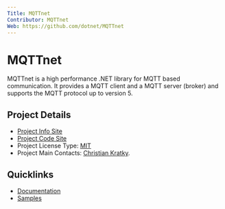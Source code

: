 ```yaml
---
Title: MQTTnet
Contributor: MQTTnet
Web: https://github.com/dotnet/MQTTnet
---
```

# MQTTnet

MQTTnet is a high performance .NET library for MQTT based communication. It provides a MQTT client and a MQTT server (broker) and supports the MQTT protocol up to version 5.

## Project Details

* [Project Info Site](https://github.com/dotnet/MQTTnet)
* [Project Code Site](https://github.com/dotnet/MQTTnet)
* Project License Type: [MIT](https://github.com/dotnet/MQTTnet/blob/master/LICENSE)
* Project Main Contacts: [Christian Kratky](https://github.com/chkr1011).

## Quicklinks

* [Documentation](https://github.com/dotnet/MQTTnet/wiki)
* [Samples](https://github.com/dotnet/MQTTnet/tree/master/Samples)